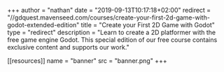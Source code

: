 +++
author = "nathan"
date = "2019-09-13T10:17:18+02:00"
redirect = "//gdquest.mavenseed.com/courses/create-your-first-2d-game-with-godot-extended-edition"
title = "Create your First 2D Game with Godot"
type = "redirect"
description = "Learn to create a 2D platformer with the free game engine Godot. This special edition of our free course contains exclusive content and supports our work."

[[resources]]
  name = "banner"
  src = "banner.png"
+++
